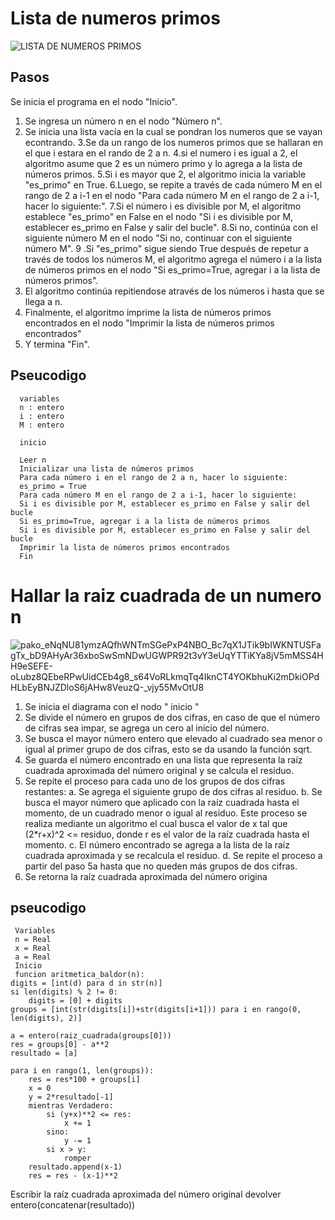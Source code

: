 # Lista de numeros primos
![LISTA DE NUMEROS PRIMOS ](https://user-images.githubusercontent.com/124607325/221423790-bd4e997c-6036-4fed-ad27-22695ea9a88b.png)

## Pasos
Se inicia el programa en el nodo "Inicio".

1. Se ingresa un número n en el nodo "Número n".
2. Se inicia una lista vacía  en la cual se pondran los numeros que se vayan econtrando.
3.Se da un rango de los numeros primos que se hallaran en el que i estara en el rando de 2 a n.
4.si el numero i es igual a 2, el algoritmo asume que 2 es un número primo y lo agrega a la lista de números primos.
5.Si i es mayor que 2, el algoritmo inicia la variable "es_primo" en True.
6.Luego, se repite a través de cada número M en el rango de 2 a i-1 en el nodo "Para cada número M en el rango de 2 a i-1, hacer lo siguiente:".
7.Si el número i es divisible por M, el algoritmo establece "es_primo" en False en el nodo "Si i es divisible por M, establecer es_primo en False y salir del bucle".
8.Si no, continúa con el siguiente número M en el nodo "Si no, continuar con el siguiente número M".
9 .Si "es_primo" sigue siendo True después de repetur a través de todos los números M, el algoritmo agrega el número i a la lista de números primos en el nodo "Si es_primo=True, agregar i a la lista de números primos".
10. El algoritmo continúa repitiendose através de los números i hasta que se llega a n.
11. Finalmente, el algoritmo imprime la lista de números primos encontrados en el nodo "Imprimir la lista de números primos encontrados" 
12. Y  termina  "Fin".

## Pseucodigo 
      variables
      n : entero
      i : entero
      M : entero
      
      inicio
    
      Leer n
      Inicializar una lista de números primos
      Para cada número i en el rango de 2 a n, hacer lo siguiente:
      es_primo = True
      Para cada número M en el rango de 2 a i-1, hacer lo siguiente:
      Si i es divisible por M, establecer es_primo en False y salir del bucle
      Si es_primo=True, agregar i a la lista de números primos
      Si i es divisible por M, establecer es_primo en False y salir del bucle
      Imprimir la lista de números primos encontrados
      Fin

# Hallar la raiz cuadrada de un numero n
![pako_eNqNU81ymzAQfhWNTmSGePxP4NBO_Bc7qX1JTik9bIWKNTUSFagTx_bD9AHyAr36xboSwSmNDwUGWPR92t3vY3eUqYTTiKYa8jV5mMSS4HH9eSEFE-oLubz8QEbeRPwUidCEb4g8_s64VoRLkmqTq4IknCT4YOKbhuKi2mDkiOPdHLbEyBNJZDloS6jAHw8VeuzQ-_vjy55MvOtU8](https://user-images.githubusercontent.com/124607325/221444135-ac26f014-c526-4088-b03b-9b28cd3b2a67.png)

1. Se inicia el diagrama con el nodo " inicio "
2. Se  divide el número en grupos de dos cifras, en caso de que el número de cifras sea impar, se agrega un cero al inicio del número.
3. Se  busca el mayor número entero que elevado al cuadrado sea menor o igual al primer grupo de dos cifras, esto se da usando la función sqrt.
4. Se guarda el número encontrado en una lista que representa la raíz cuadrada aproximada del número original y se calcula el residuo.
5. Se repite el proceso para cada uno de los grupos de dos cifras restantes:
a. Se agrega el siguiente grupo de dos cifras al residuo.
b. Se busca el mayor número que aplicado con la raíz cuadrada hasta el momento,  de un cuadrado menor o igual al residuo. Este proceso se realiza mediante un algoritmo el cual busca el valor de x tal que (2*r+x)^2 <= residuo, donde r es el valor de la raíz cuadrada hasta el momento.
c. El número encontrado se agrega a la lista de la raíz cuadrada aproximada y se recalcula el residuo.
d. Se repite el proceso a partir del paso 5a hasta que no queden más grupos de dos cifras.
6. Se retorna la raíz cuadrada aproximada del número origina


## pseucodigo 
     Variables 
     n = Real 
     x = Real
     a = Real
     Inicio 
     funcion aritmetica_baldor(n):
    digits = [int(d) para d in str(n)]
    si len(digits) % 2 != 0:
        digits = [0] + digits
    groups = [int(str(digits[i])+str(digits[i+1])) para i en rango(0, len(digits), 2)]
    
    a = entero(raiz_cuadrada(groups[0]))
    res = groups[0] - a**2
    resultado = [a]

    para i en rango(1, len(groups)):
        res = res*100 + groups[i]
        x = 0
        y = 2*resultado[-1]
        mientras Verdadero:
            si (y+x)**2 <= res:
                x += 1
            sino:
                y -= 1
            si x > y:
                romper
        resultado.append(x-1)
        res = res - (x-1)**2
    
   Escribir la raíz cuadrada aproximada del número original
    devolver entero(concatenar(resultado))
